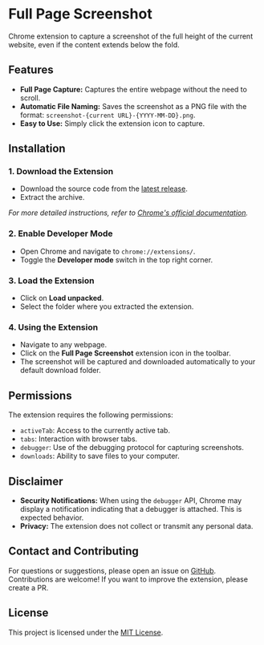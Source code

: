 # Full Page Screenshot

Chrome extension to capture a screenshot of the full height of the current website, even if the
content extends below the fold.

## Features

- **Full Page Capture:** Captures the entire webpage without the need to scroll.
- **Automatic File Naming:** Saves the screenshot as a PNG file with the format:
  `screenshot-{current URL}-{YYYY-MM-DD}.png`.
- **Easy to Use:** Simply click the extension icon to capture.

## Installation

### 1. Download the Extension

- Download the source code from
  the [latest release](https://github.com/tyrann0us/full-page-screenshot/releases/latest).
- Extract the archive.

_For more detailed instructions, refer
to [Chrome's official documentation](https://developer.chrome.com/docs/extensions/get-started/tutorial/hello-world#load-unpacked)._

### 2. Enable Developer Mode

- Open Chrome and navigate to `chrome://extensions/`.
- Toggle the **Developer mode** switch in the top right corner.

### 3. Load the Extension

- Click on **Load unpacked**.
- Select the folder where you extracted the extension.

### 4. Using the Extension

- Navigate to any webpage.
- Click on the **Full Page Screenshot** extension icon in the toolbar.
- The screenshot will be captured and downloaded automatically to your default download folder.

## Permissions

The extension requires the following permissions:

- `activeTab`: Access to the currently active tab.
- `tabs`: Interaction with browser tabs.
- `debugger`: Use of the debugging protocol for capturing screenshots.
- `downloads`: Ability to save files to your computer.

## Disclaimer

- **Security Notifications:** When using the `debugger` API, Chrome may display a notification
  indicating that a debugger is attached. This is expected behavior.
- **Privacy:** The extension does not collect or transmit any personal data.

## Contact and Contributing

For questions or suggestions, please open an issue
on [GitHub](https://github.com/tyrann0us/full-page-screenshot/issues).  
Contributions are welcome! If you want to improve the extension, please create a PR.

## License

This project is licensed under the [MIT License](LICENSE).
